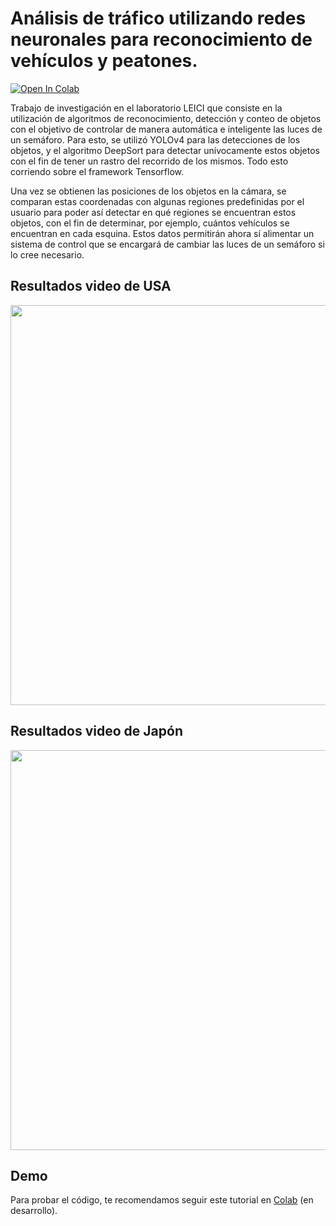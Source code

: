 # Análisis de tráfico utilizando redes neuronales para reconocimiento de vehículos y peatones.

[![Open In Colab](https://colab.research.google.com/assets/colab-badge.svg)](https://colab.research.google.com/drive/1wT50-X1Bj7p1Ncxf5yga0QcdYJo2KSjl?usp=sharing)

Trabajo de investigación en el laboratorio LEICI que consiste en la utilización de algoritmos de reconocimiento, detección y conteo de objetos con el objetivo de controlar de manera automática e inteligente las luces de un semáforo. Para esto, se utilizó YOLOv4 para las detecciones de los objetos, y el algoritmo DeepSort para detectar unívocamente estos objetos con el fin de tener un rastro del recorrido de los mismos. Todo esto corriendo sobre el framework Tensorflow. 

Una vez se obtienen las posiciones de los objetos en la cámara, se comparan estas coordenadas con algunas regiones predefinidas por el usuario para poder así detectar en qué regiones se encuentran estos objetos, con el fin de determinar, por ejemplo, cuántos vehículos se encuentran en cada esquina. Estos datos permitirán ahora sí alimentar un sistema de control que se encargará de cambiar las luces de un semáforo si lo cree necesario.

## Resultados video de USA
<p align="center"><img src="data/demo_usa.gif" width=640px></p>


## Resultados video de Japón
<p align="center"><img src="data/demo_japon.gif" width=640px></p>

## Demo
Para probar el código, te recomendamos seguir este tutorial en <a href='https://colab.research.google.com/drive/1wT50-X1Bj7p1Ncxf5yga0QcdYJo2KSjl?usp=sharing'>Colab</a> (en desarrollo).
